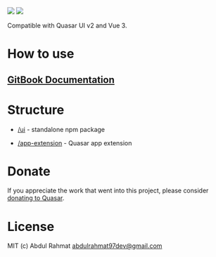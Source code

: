 <img src="https://img.shields.io/npm/v/quasar-ui-jitsi-meet.svg?label=quasar-ui-jitsi-meet">
<img src="https://img.shields.io/npm/v/quasar-app-extension-jitsi-meet.svg?label=quasar-app-extension-jitsi-meet">

Compatible with Quasar UI v2 and Vue 3.

# How to use 
## [GitBook Documentation](https://abdul-rahmat.gitbook.io/quasar-jitsi-meet-documentation/)

# Structure
* [/ui](ui) - standalone npm package

* [/app-extension](app-extension) - Quasar app extension


# Donate
If you appreciate the work that went into this project, please consider [donating to Quasar](https://donate.quasar.dev).

# License
MIT (c) Abdul Rahmat <abdulrahmat97dev@gmail.com>
